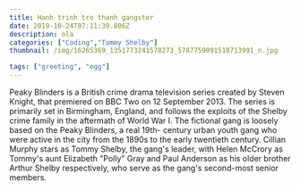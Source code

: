 ```yaml
---
title: Hanh trinh tro thanh gangster
date: 2019-10-24T07:11:39.806Z
description: ola
categories: ["Coding","Tommy Shelby"]
thumbnail: /img/16265369_1351773241578273_5787759091518713991_n.jpg

tags: ["greeting", "egg"]
---
```

Peaky Blinders is a British crime drama television series created by Steven Knight, that premiered on BBC Two on 12 September 2013. The series is primarily set in Birmingham, England, and follows the exploits of the Shelby crime family in the aftermath of World War I. The fictional gang is loosely based on the Peaky Blinders, a real 19th- century urban youth gang who were active in the city from the 1890s to the early twentieth century. Cillian Murphy stars as Tommy Shelby, the gang's leader, with Helen McCrory as Tommy's aunt Elizabeth "Polly" Gray and Paul Anderson as his older brother Arthur Shelby respectively, who serve as the gang's second-most senior members.
